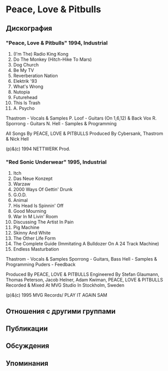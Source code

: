 # Peace, Love & Pitbulls



## Дискография

### "Peace, Love & Pitbulls" 1994, Industrial

1. (I'm The) Radio King Kong
2. Do The Monkey (Hitch-Hike To Mars)
3. Dog Church
4. Be My TV
5. Reverberation Nation
6. Elektrik '93
7. What's Wrong
8. Nutopia
9. Futurehead
10. This Is Trash
11. A. Psycho

 Thastrom - Vocals & Samples
 P. Loof - Guitars (On 1,6,12) & Back Vox
 R. Sporrong - Guitars
 N. Hell - Samples & Programming

All Songs By PEACE, LOVE & PITBULLS
Produced By Cybersank, Thastrom & Nick Hell

(p)&(c) 1994 NETTWERK Prod.


### "Red Sonic Underwear" 1995, Industrial

1. Itch
2. Das Neue Konzept
3. Warzaw
4. 2000 Ways Of Gettin' Drunk
5. G.O.D.
6. Animal
7. His Head Is Spinnin' Off
8. Good Mourning
9. War In M Livin' Room
10. Discussing The Artist In Pain
11. Pig Machine
12. Skinny And White
13. The Other Life Form
14. The Complete Guide (Immitating A Bulldozer On A 24 Track Machine)
15. Endless Masturbation

 Thastrom - Vocals & Samples
 Sporrong - Guitars, Bass
 Hell - Samples & Programming
 Puders - Feedback

Produced By PEACE, LOVE & PITBULLS
Engineered By Stefan Glaumann, Thomas Peterson, Jacob Helner, Adam Kwiman, PEACE, LOVE & PITBULLS
Recorded & Mixed At MVG Studio In Stockholm, Sweden

(p)&(c) 1995 MVG Records/ PLAY IT AGAIN SAM


## Отношения с другими группами


## Публикации


## Обсуждения


## Упоминания

